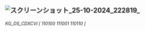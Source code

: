 ## ![スクリーンショット_25-10-2024_222819_](https://github.com/user-attachments/assets/65831070-f425-45d9-a08c-9cf7fd5f4f4a) ##
###### KG_DS_CDXCVI [ 110100 111001 110110 ] ######
